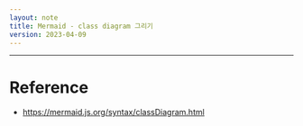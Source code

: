 ```yaml
---
layout: note
title: Mermaid - class diagram 그리기
version: 2023-04-09
---
```









---




# Reference

- <https://mermaid.js.org/syntax/classDiagram.html>
